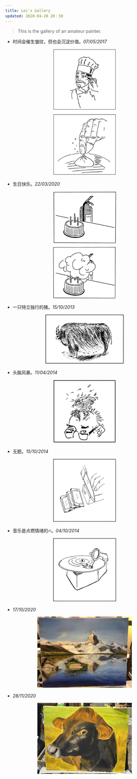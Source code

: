 ```yaml
---
title: Lei's Gallery
updated: 2020-04-20 20：50
---
```


> This is the gallery of an amateur painter.

* 时间会催生皱纹，但也会沉淀价值。_07/05/2017_

<p align="center">
<img src="/images/painting/zhouwen.jpg" alt="painting" width="200"/>
</p>

* 生日快乐。_22/03/2020_
<p align="center">
<img src="/images/painting/miehuoqi.jpg" alt="miehuoqi" width="200"/>
</p>

* 一只特立独行的猪。_15/10/2013_
<p align="center">
<img src="/images/painting/pig.jpg" alt="pig" width="250"/>
</p>

* 头脑风暴。_11/04/2014_
<p align="center">
<img src="/images/painting/brain-storm.jpg" alt="brain-storm" width="200"/>
</p>

* 无题。_15/10/2014_
<p align="center">
<img src="/images/painting/cut-phones.jpg" alt="cut-phones" width="200"/>
</p>

* 音乐是点燃情绪的🔥。_04/10/2014_
<p align="center">
<img src="/images/painting/music-fire.jpg" alt="music-fire" width="200"/>
</p>

* _17/10/2020_
<p align="center">
<img src="/images/painting/matterhorn.jpg" alt="matterhorn" width="300"/>
</p>

* _28/11/2020_
<p align="center">
<img src="/images/painting/cow.jpg" alt="cow" width="300"/>
</p>